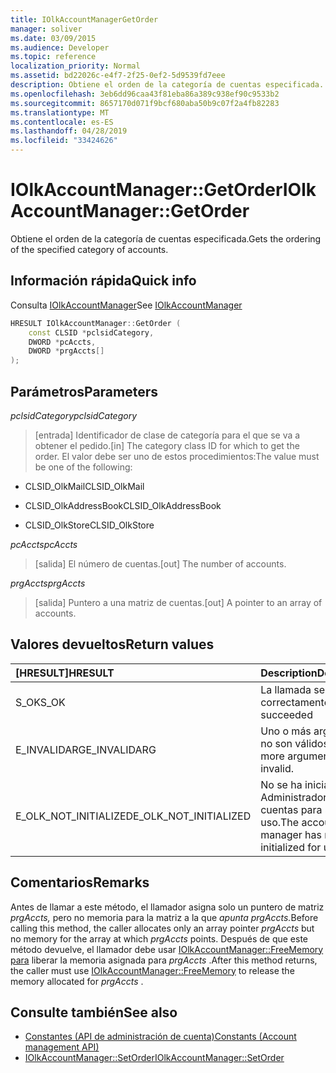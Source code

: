 ```yaml
---
title: IOlkAccountManagerGetOrder
manager: soliver
ms.date: 03/09/2015
ms.audience: Developer
ms.topic: reference
localization_priority: Normal
ms.assetid: bd22026c-e4f7-2f25-0ef2-5d9539fd7eee
description: Obtiene el orden de la categoría de cuentas especificada.
ms.openlocfilehash: 3eb6dd96caa43f81eba86a389c938ef90c9533b2
ms.sourcegitcommit: 8657170d071f9bcf680aba50b9c07f2a4fb82283
ms.translationtype: MT
ms.contentlocale: es-ES
ms.lasthandoff: 04/28/2019
ms.locfileid: "33424626"
---
```

# <a name="iolkaccountmanagergetorder"></a><span data-ttu-id="9e0c7-103">IOlkAccountManager::GetOrder</span><span class="sxs-lookup"><span data-stu-id="9e0c7-103">IOlkAccountManager::GetOrder</span></span>

<span data-ttu-id="9e0c7-104">Obtiene el orden de la categoría de cuentas especificada.</span><span class="sxs-lookup"><span data-stu-id="9e0c7-104">Gets the ordering of the specified category of accounts.</span></span>
  
## <a name="quick-info"></a><span data-ttu-id="9e0c7-105">Información rápida</span><span class="sxs-lookup"><span data-stu-id="9e0c7-105">Quick info</span></span>

<span data-ttu-id="9e0c7-106">Consulta [IOlkAccountManager](iolkaccountmanager.md)</span><span class="sxs-lookup"><span data-stu-id="9e0c7-106">See [IOlkAccountManager](iolkaccountmanager.md)</span></span>
  
```cpp
HRESULT IOlkAccountManager::GetOrder (  
    const CLSID *pclsidCategory, 
    DWORD *pcAccts, 
    DWORD *prgAccts[] 
); 
```

## <a name="parameters"></a><span data-ttu-id="9e0c7-107">Parámetros</span><span class="sxs-lookup"><span data-stu-id="9e0c7-107">Parameters</span></span>

<span data-ttu-id="9e0c7-108">_pclsidCategory_</span><span class="sxs-lookup"><span data-stu-id="9e0c7-108">_pclsidCategory_</span></span>
  
> <span data-ttu-id="9e0c7-109">[entrada] Identificador de clase de categoría para el que se va a obtener el pedido.</span><span class="sxs-lookup"><span data-stu-id="9e0c7-109">[in] The category class ID for which to get the order.</span></span> <span data-ttu-id="9e0c7-110">El valor debe ser uno de estos procedimientos:</span><span class="sxs-lookup"><span data-stu-id="9e0c7-110">The value must be one of the following:</span></span>
    
   - <span data-ttu-id="9e0c7-111">CLSID_OlkMail</span><span class="sxs-lookup"><span data-stu-id="9e0c7-111">CLSID_OlkMail</span></span>
    
   - <span data-ttu-id="9e0c7-112">CLSID_OlkAddressBook</span><span class="sxs-lookup"><span data-stu-id="9e0c7-112">CLSID_OlkAddressBook</span></span>
    
   - <span data-ttu-id="9e0c7-113">CLSID_OlkStore</span><span class="sxs-lookup"><span data-stu-id="9e0c7-113">CLSID_OlkStore</span></span>
    
<span data-ttu-id="9e0c7-114">_pcAccts_</span><span class="sxs-lookup"><span data-stu-id="9e0c7-114">_pcAccts_</span></span>
  
>  <span data-ttu-id="9e0c7-115">[salida] El número de cuentas.</span><span class="sxs-lookup"><span data-stu-id="9e0c7-115">[out] The number of accounts.</span></span> 
    
<span data-ttu-id="9e0c7-116">_prgAccts_</span><span class="sxs-lookup"><span data-stu-id="9e0c7-116">_prgAccts_</span></span>
  
> <span data-ttu-id="9e0c7-117">[salida] Puntero a una matriz de cuentas.</span><span class="sxs-lookup"><span data-stu-id="9e0c7-117">[out] A pointer to an array of accounts.</span></span>
    
## <a name="return-values"></a><span data-ttu-id="9e0c7-118">Valores devueltos</span><span class="sxs-lookup"><span data-stu-id="9e0c7-118">Return values</span></span>

|<span data-ttu-id="9e0c7-119">**[HRESULT]**</span><span class="sxs-lookup"><span data-stu-id="9e0c7-119">**HRESULT**</span></span>|<span data-ttu-id="9e0c7-120">**Description**</span><span class="sxs-lookup"><span data-stu-id="9e0c7-120">**Description**</span></span>|
|:-----|:-----|
|<span data-ttu-id="9e0c7-121">S_OK</span><span class="sxs-lookup"><span data-stu-id="9e0c7-121">S_OK</span></span>  <br/> |<span data-ttu-id="9e0c7-122">La llamada se ha realiza correctamente</span><span class="sxs-lookup"><span data-stu-id="9e0c7-122">The call succeeded</span></span>  <br/> |
|<span data-ttu-id="9e0c7-123">E_INVALIDARG</span><span class="sxs-lookup"><span data-stu-id="9e0c7-123">E_INVALIDARG</span></span>  <br/> |<span data-ttu-id="9e0c7-124">Uno o más argumentos no son válidos.</span><span class="sxs-lookup"><span data-stu-id="9e0c7-124">One or more arguments are invalid.</span></span>  <br/> |
|<span data-ttu-id="9e0c7-125">E_OLK_NOT_INITIALIZED</span><span class="sxs-lookup"><span data-stu-id="9e0c7-125">E_OLK_NOT_INITIALIZED</span></span>  <br/> |<span data-ttu-id="9e0c7-126">No se ha inicializado el Administrador de cuentas para su uso.</span><span class="sxs-lookup"><span data-stu-id="9e0c7-126">The account manager has not been initialized for use.</span></span>  <br/> |
   
## <a name="remarks"></a><span data-ttu-id="9e0c7-127">Comentarios</span><span class="sxs-lookup"><span data-stu-id="9e0c7-127">Remarks</span></span>

<span data-ttu-id="9e0c7-128">Antes de llamar a este método, el llamador asigna solo un puntero de matriz *prgAccts,* pero no memoria para la matriz a la que *apunta prgAccts.*</span><span class="sxs-lookup"><span data-stu-id="9e0c7-128">Before calling this method, the caller allocates only an array pointer  *prgAccts*  but no memory for the array at which  *prgAccts*  points.</span></span> <span data-ttu-id="9e0c7-129">Después de que este método devuelve, el llamador debe usar [IOlkAccountManager::FreeMemory para](iolkaccountmanager-freememory.md) liberar la memoria asignada para  *prgAccts*  .</span><span class="sxs-lookup"><span data-stu-id="9e0c7-129">After this method returns, the caller must use [IOlkAccountManager::FreeMemory](iolkaccountmanager-freememory.md) to release the memory allocated for  *prgAccts*  .</span></span> 
  
## <a name="see-also"></a><span data-ttu-id="9e0c7-130">Consulte también</span><span class="sxs-lookup"><span data-stu-id="9e0c7-130">See also</span></span>

- [<span data-ttu-id="9e0c7-131">Constantes (API de administración de cuenta)</span><span class="sxs-lookup"><span data-stu-id="9e0c7-131">Constants (Account management API)</span></span>](constants-account-management-api.md)  
- [<span data-ttu-id="9e0c7-132">IOlkAccountManager::SetOrder</span><span class="sxs-lookup"><span data-stu-id="9e0c7-132">IOlkAccountManager::SetOrder</span></span>](iolkaccountmanager-setorder.md)

